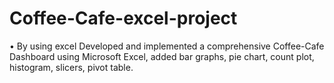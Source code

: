 # Coffee-Cafe-excel-project
•	By using excel Developed and implemented a comprehensive Coffee-Cafe Dashboard using  Microsoft Excel, added bar graphs, pie chart, count plot, histogram, slicers,  pivot table.
